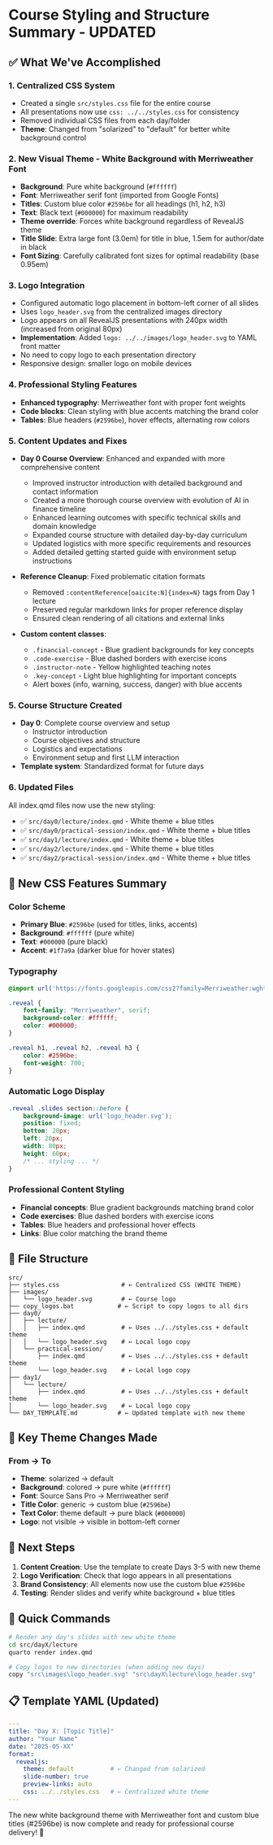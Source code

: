 # Course Styling and Structure Summary - UPDATED

## ✅ What We've Accomplished

### 1. **Centralized CSS System**
- Created a single `src/styles.css` file for the entire course
- All presentations now use `css: ../../styles.css` for consistency
- Removed individual CSS files from each day/folder
- **Theme**: Changed from "solarized" to "default" for better white background control

### 2. **New Visual Theme - White Background with Merriweather Font**
- **Background**: Pure white background (`#ffffff`)
- **Font**: Merriweather serif font (imported from Google Fonts)
- **Titles**: Custom blue color `#2596be` for all headings (h1, h2, h3)
- **Text**: Black text (`#000000`) for maximum readability
- **Theme override**: Forces white background regardless of RevealJS theme
- **Title Slide**: Extra large font (3.0em) for title in blue, 1.5em for author/date in black
- **Font Sizing**: Carefully calibrated font sizes for optimal readability (base 0.95em)

### 3. **Logo Integration**
- Configured automatic logo placement in bottom-left corner of all slides
- Uses `logo_header.svg` from the centralized images directory
- Logo appears on all RevealJS presentations with 240px width (increased from original 80px)
- **Implementation**: Added `logo: ../../images/logo_header.svg` to YAML front matter
- No need to copy logo to each presentation directory
- Responsive design: smaller logo on mobile devices

### 4. **Professional Styling Features**
- **Enhanced typography**: Merriweather font with proper font weights
- **Code blocks**: Clean styling with blue accents matching the brand color
- **Tables**: Blue headers (`#2596be`), hover effects, alternating row colors

### 5. **Content Updates and Fixes**
- **Day 0 Course Overview**: Enhanced and expanded with more comprehensive content
  - Improved instructor introduction with detailed background and contact information
  - Created a more thorough course overview with evolution of AI in finance timeline
  - Enhanced learning outcomes with specific technical skills and domain knowledge
  - Expanded course structure with detailed day-by-day curriculum
  - Updated logistics with more specific requirements and resources
  - Added detailed getting started guide with environment setup instructions

- **Reference Cleanup**: Fixed problematic citation formats
  - Removed `:contentReference[oaicite:N]{index=N}` tags from Day 1 lecture
  - Preserved regular markdown links for proper reference display
  - Ensured clean rendering of all citations and external links
- **Custom content classes**:
  - `.financial-concept` - Blue gradient backgrounds for key concepts
  - `.code-exercise` - Blue dashed borders with exercise icons
  - `.instructor-note` - Yellow highlighted teaching notes
  - `.key-concept` - Light blue highlighting for important concepts
  - Alert boxes (info, warning, success, danger) with blue accents

### 5. **Course Structure Created**
- **Day 0**: Complete course overview and setup
  - Instructor introduction
  - Course objectives and structure
  - Logistics and expectations
  - Environment setup and first LLM interaction
- **Template system**: Standardized format for future days

### 6. **Updated Files**
All index.qmd files now use the new styling:
- ✅ `src/day0/lecture/index.qmd` - White theme + blue titles
- ✅ `src/day0/practical-session/index.qmd` - White theme + blue titles
- ✅ `src/day1/lecture/index.qmd` - White theme + blue titles
- ✅ `src/day2/lecture/index.qmd` - White theme + blue titles
- ✅ `src/day2/practical-session/index.qmd` - White theme + blue titles

## 🎨 New CSS Features Summary

### Color Scheme
- **Primary Blue**: `#2596be` (used for titles, links, accents)
- **Background**: `#ffffff` (pure white)
- **Text**: `#000000` (pure black)
- **Accent**: `#1f7a9a` (darker blue for hover states)

### Typography
```css
@import url('https://fonts.googleapis.com/css2?family=Merriweather:wght@300;400;700;900&display=swap');

.reveal {
    font-family: "Merriweather", serif;
    background-color: #ffffff;
    color: #000000;
}

.reveal h1, .reveal h2, .reveal h3 {
    color: #2596be;
    font-weight: 700;
}
```

### Automatic Logo Display
```css
.reveal .slides section::before {
    background-image: url('logo_header.svg');
    position: fixed;
    bottom: 20px;
    left: 20px;
    width: 80px;
    height: 60px;
    /* ... styling ... */
}
```

### Professional Content Styling
- **Financial concepts**: Blue gradient backgrounds matching brand color
- **Code exercises**: Blue dashed borders with exercise icons
- **Tables**: Blue headers and professional hover effects
- **Links**: Blue color matching the brand theme

## 📁 File Structure
```
src/
├── styles.css                 # ← Centralized CSS (WHITE THEME)
├── images/
│   └── logo_header.svg        # ← Course logo
├── copy_logos.bat            # ← Script to copy logos to all dirs
├── day0/
│   ├── lecture/
│   │   ├── index.qmd          # ← Uses ../../styles.css + default theme
│   │   └── logo_header.svg    # ← Local logo copy
│   └── practical-session/
│       ├── index.qmd          # ← Uses ../../styles.css + default theme
│       └── logo_header.svg    # ← Local logo copy
├── day1/
│   └── lecture/
│       ├── index.qmd          # ← Uses ../../styles.css + default theme
│       └── logo_header.svg    # ← Local logo copy
└── DAY_TEMPLATE.md           # ← Updated template with new theme
```

## 🎯 Key Theme Changes Made

### From → To
- **Theme**: solarized → default
- **Background**: colored → pure white (`#ffffff`)
- **Font**: Source Sans Pro → Merriweather serif
- **Title Color**: generic → custom blue (`#2596be`)
- **Text Color**: theme default → pure black (`#000000`)
- **Logo**: not visible → visible in bottom-left corner

## 🚀 Next Steps
1. **Content Creation**: Use the template to create Days 3-5 with new theme
2. **Logo Verification**: Check that logo appears in all presentations
3. **Brand Consistency**: All elements now use the custom blue `#2596be`
4. **Testing**: Render slides and verify white background + blue titles

## 🔧 Quick Commands
```bash
# Render any day's slides with new white theme
cd src/dayX/lecture
quarto render index.qmd

# Copy logos to new directories (when adding new days)
copy "src\images\logo_header.svg" "src\dayX\lecture\logo_header.svg"
```

## 📋 Template YAML (Updated)
```yaml
---
title: "Day X: [Topic Title]"
author: "Your Name"
date: "2025-05-XX"
format:
  revealjs:
    theme: default          # ← Changed from solarized
    slide-number: true
    preview-links: auto
    css: ../../styles.css   # ← Centralized white theme
---
```

The new white background theme with Merriweather font and custom blue titles (#2596be) is now complete and ready for professional course delivery! 🎯

